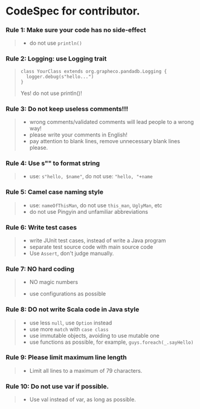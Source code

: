 # CodeSpec for contributor.
### Rule 1: Make sure your code has no side-effect
> * do not use `println()`

### Rule 2: Logging: use Logging trait
>
> ```
> class YourClass extends org.grapheco.pandadb.Logging {
>   logger.debug(s"hello...")
> }
> ```
> Yes! do not use println()!

### Rule 3: Do not keep useless comments!!!
> * wrong comments/validated comments will lead people to a wrong way!
> * please write your comments in English!
> * pay attention to blank lines, remove unnecessary blank lines please.

### Rule 4: Use s"" to format string
> * use: `s"hello, $name"`, do not use: `"hello, "+name`

### Rule 5: Camel case naming style
> * use: `nameOfThisMan`, do not use `this_man`, `UglyMan`, etc
> * do not use Pingyin and unfamiliar abbreviations

### Rule 6: Write test cases
> * write JUnit test cases, instead of write a Java program
> * separate test source code with main source code
> * Use `Assert`, don't judge manually.

### Rule 7: NO hard coding
> * NO magic numbers
>
> * use configurations as possible

### Rule 8: DO not write Scala code in Java style
> * use less `null`, use `Option` instead
> * use more `match` with `case class`
> * use immutable objects, avoiding to use mutable one
> * use functions as possible, for example, `guys.foreach(_.sayHello)`

### Rule 9: Please limit maximum line length

> * Limit all lines to a maximum of 79 characters.

### Rule 10: Do not use var if possible.

> * Use val instead of var, as long as possible.
